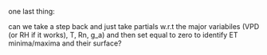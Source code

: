 one last thing:

can we take a step back and just take partials w.r.t the major variabiles (VPD (or RH if it works), T, Rn, g_a) and then set equal to zero to identify ET minima/maxima and their surface?